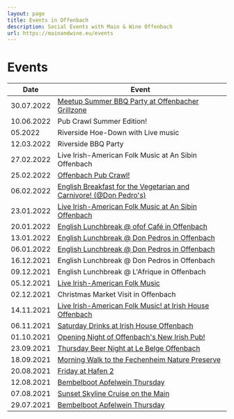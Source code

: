```yaml
---
layout: page
title: Events in Offenbach
description: Social Events with Main & Wine Offenbach
url: https://mainandwine.eu/events
---
```


# Events

| Date       | Event                                                                                                |
| ---------- | ---------------------------------------------------------------------------------------------------- |
| 30.07.2022 | [Meetup Summer BBQ Party at Offenbacher Grillzone](https://mainandwine.eu/events_summerbbq)                |
| 10.06.2022 | Pub Crawl Summer Edition!              |
| 05.2022 | Riverside Hoe-Down with Live music                   |
| 12.03.2022 | Riverside BBQ Party                    |
| 27.02.2022 | Live Irish-American Folk Music at An Sibin Offenbach                    |
| 25.02.2022 | [Offenbach Pub Crawl!](/events_pubcrawl_feb_2022)                     |
| 06.02.2022 | [English Breakfast for the Vegetarian and Carnivore! (@Don Pedro's)](https://mainandwine.eu/events_english_breakfast)                     |
| 23.01.2022 | [Live Irish-American Folk Music at An Sibin Offenbach](https://mainandwine.eu/events_livemusic_2022-01-23)                     |
| 20.01.2022 | [English Lunchbreak @ ofof Café in Offenbach](https://mainandwine.eu/events_lunchbreak_2022-01-20)                                                       |
| 13.01.2022 | [English Lunchbreak @ Don Pedros in Offenbach](https://mainandwine.eu/events_lunchbreak_2022-01-13)                                                       |
| 06.01.2022 | [English Lunchbreak @ Don Pedros in Offenbach](https://mainandwine.eu/events_lunchbreak_2022-01-06)  |      
| 16.12.2021 | English Lunchbreak @ Don Pedros in Offenbach                                                         |
| 09.12.2021 | English Lunchbreak  @ L'Afrique in Offenbach                                                         |
| 05.12.2021 | [Live Irish-American Folk Music](https://www.meetup.com/main-wine/events/282141280)                  |
| 02.12.2021 | Christmas Market Visit in Offenbach                                                                  |
| 14.11.2021 | [Live Irish-American Folk Music! at Irish House Offenbach](https://www.meetup.com/de-DE/main-wine/events/281917680)                                                        |
| 06.11.2021 | [Saturday Drinks at Irish House Offenbach](https://www.meetup.com/de-DE/main-wine/events/281908123/)                                                         |
| 01.10.2021 | [Opening Night of Offenbach's New Irish Pub!](https://www.meetup.com/main-wine/events/281086687/)                                                         |
| 23.09.2021 | [Thursday Beer Night at Le Belge Offenbach](https://www.meetup.com/main-wine/events/280890746/)      |
| 18.09.2021 | [Morning Walk to the Fechenheim Nature Preserve](https://www.meetup.com/main-wine/events/280787517/) |
| 20.08.2021 | [Friday at Hafen 2](https://www.meetup.com/main-wine/events/280152128/)                              |
| 12.08.2021 | [Bembelboot Apfelwein Thursday](https://www.meetup.com/main-wine/events/280014611/)                  |
| 07.08.2021 | [Sunset Skyline Cruise on the Main](https://www.meetup.com/main-wine/events/279887281/)              |
| 29.07.2021 | [Bembelboot Apfelwein Thursday](https://www.meetup.com/main-wine/events/279550226/)                  |
